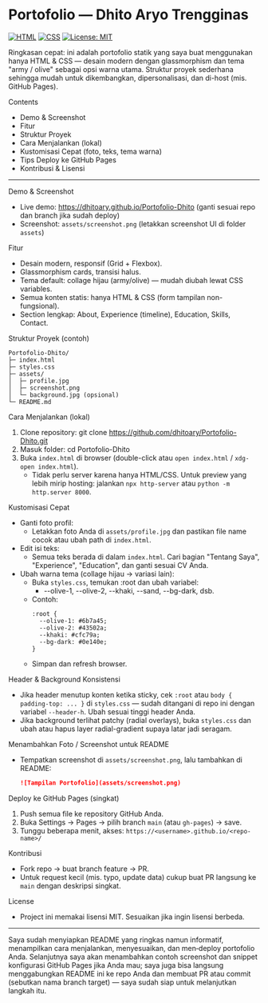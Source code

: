 # Portofolio — Dhito Aryo Trengginas

[![HTML](https://img.shields.io/badge/HTML-%3E%3D5-orange.svg)](https://developer.mozilla.org/en-US/docs/Web/HTML) [![CSS](https://img.shields.io/badge/CSS-%3E%3D3.0-green.svg)](https://developer.mozilla.org/en-US/docs/Web/CSS) [![License: MIT](https://img.shields.io/badge/License-MIT-lightgrey.svg)](LICENSE)

Ringkasan cepat: ini adalah portofolio statik yang saya buat menggunakan hanya HTML & CSS — desain modern dengan glassmorphism dan tema "army / olive" sebagai opsi warna utama. Struktur proyek sederhana sehingga mudah untuk dikembangkan, dipersonalisasi, dan di-host (mis. GitHub Pages).

Contents
- Demo & Screenshot
- Fitur
- Struktur Proyek
- Cara Menjalankan (lokal)
- Kustomisasi Cepat (foto, teks, tema warna)
- Tips Deploy ke GitHub Pages
- Kontribusi & Lisensi

---

Demo & Screenshot
- Live demo: https://dhitoary.github.io/Portofolio-Dhito (ganti sesuai repo dan branch jika sudah deploy)
- Screenshot: `assets/screenshot.png` (letakkan screenshot UI di folder `assets`)

Fitur
- Desain modern, responsif (Grid + Flexbox).
- Glassmorphism cards, transisi halus.
- Tema default: collage hijau (army/olive) — mudah diubah lewat CSS variables.
- Semua konten statis: hanya HTML & CSS (form tampilan non-fungsional).
- Section lengkap: About, Experience (timeline), Education, Skills, Contact.

Struktur Proyek (contoh)
```
Portofolio-Dhito/
├─ index.html
├─ styles.css
├─ assets/
│  ├─ profile.jpg
│  ├─ screenshot.png
│  └─ background.jpg (opsional)
└─ README.md
```

Cara Menjalankan (lokal)
1. Clone repository:
   git clone https://github.com/dhitoary/Portofolio-Dhito.git
2. Masuk folder:
   cd Portofolio-Dhito
3. Buka `index.html` di browser (double-click atau `open index.html` / `xdg-open index.html`).
   - Tidak perlu server karena hanya HTML/CSS. Untuk preview yang lebih mirip hosting: jalankan `npx http-server` atau `python -m http.server 8000`.

Kustomisasi Cepat
- Ganti foto profil:
  - Letakkan foto Anda di `assets/profile.jpg` dan pastikan file name cocok atau ubah path di `index.html`.
- Edit isi teks:
  - Semua teks berada di dalam `index.html`. Cari bagian "Tentang Saya", "Experience", "Education", dan ganti sesuai CV Anda.
- Ubah warna tema (collage hijau → variasi lain):
  - Buka `styles.css`, temukan :root dan ubah variabel:
    - --olive-1, --olive-2, --khaki, --sand, --bg-dark, dsb.
  - Contoh:
    ```
    :root {
      --olive-1: #6b7a45;
      --olive-2: #43502a;
      --khaki: #cfc79a;
      --bg-dark: #0e140e;
    }
    ```
  - Simpan dan refresh browser.

Header & Background Konsistensi
- Jika header menutup konten ketika sticky, cek `:root` atau `body { padding-top: ... }` di `styles.css` — sudah ditangani di repo ini dengan variabel `--header-h`. Ubah sesuai tinggi header Anda.
- Jika background terlihat patchy (radial overlays), buka `styles.css` dan ubah atau hapus layer radial-gradient supaya latar jadi seragam.

Menambahkan Foto / Screenshot untuk README
- Tempatkan screenshot di `assets/screenshot.png`, lalu tambahkan di README:
  ```md
  ![Tampilan Portofolio](assets/screenshot.png)
  ```

Deploy ke GitHub Pages (singkat)
1. Push semua file ke repository GitHub Anda.
2. Buka Settings → Pages → pilih branch `main` (atau `gh-pages`) → save.
3. Tunggu beberapa menit, akses: `https://<username>.github.io/<repo-name>/`

Kontribusi
- Fork repo → buat branch feature → PR.  
- Untuk request kecil (mis. typo, update data) cukup buat PR langsung ke `main` dengan deskripsi singkat.

License
- Project ini memakai lisensi MIT. Sesuaikan jika ingin lisensi berbeda.

---

Saya sudah menyiapkan README yang ringkas namun informatif, menampilkan cara menjalankan, menyesuaikan, dan men‑deploy portofolio Anda. Selanjutnya saya akan menambahkan contoh screenshot dan snippet konfigurasi GitHub Pages jika Anda mau; saya juga bisa langsung menggabungkan README ini ke repo Anda dan membuat PR atau commit (sebutkan nama branch target) — saya sudah siap untuk melanjutkan langkah itu.

